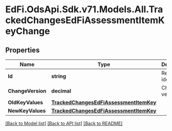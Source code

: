 # EdFi.OdsApi.Sdk.v71.Models.All.TrackedChangesEdFiAssessmentItemKeyChange

## Properties

Name | Type | Description | Notes
------------ | ------------- | ------------- | -------------
**Id** | **string** | Resource identifier | [optional] 
**ChangeVersion** | **decimal** | Change version | [optional] 
**OldKeyValues** | [**TrackedChangesEdFiAssessmentItemKey**](TrackedChangesEdFiAssessmentItemKey.md) |  | [optional] 
**NewKeyValues** | [**TrackedChangesEdFiAssessmentItemKey**](TrackedChangesEdFiAssessmentItemKey.md) |  | [optional] 

[[Back to Model list]](../README.md#documentation-for-models) [[Back to API list]](../README.md#documentation-for-api-endpoints) [[Back to README]](../README.md)

